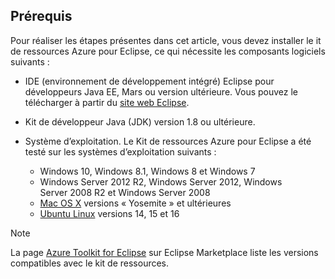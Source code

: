 ## <a name="prerequisites"></a>Prérequis
Pour réaliser les étapes présentes dans cet article, vous devez installer le it de ressources Azure pour Eclipse, ce qui nécessite les composants logiciels suivants :

* IDE (environnement de développement intégré) Eclipse pour développeurs Java EE, Mars ou version ultérieure. Vous pouvez le télécharger à partir du [site web Eclipse](http://www.eclipse.org/downloads/).
* Kit de développeur Java (JDK) version 1.8 ou ultérieure.
* Système d’exploitation. Le Kit de ressources Azure pour Eclipse a été testé sur les systèmes d’exploitation suivants :
  
  * Windows 10, Windows 8.1, Windows 8 et Windows 7
  * Windows Server 2012 R2, Windows Server 2012, Windows Server 2008 R2 et Windows Server 2008
  * [Mac OS X](http://www.apple.com/osx) versions « Yosemite » et ultérieures
  * [Ubuntu Linux](http://www.ubuntu.com) versions 14, 15 et 16

> [!NOTE]
> 
> La page [Azure Toolkit for Eclipse](http://marketplace.eclipse.org/content/azure-toolkit-eclipse) sur Eclipse Marketplace liste les versions compatibles avec le kit de ressources.
> 

<!--
> [!IMPORTANT]
> 
> If you are using the Azure Toolkit for Eclipse on Windows, the toolkit requires installing the Azure SDK 2.9.6 or later in order to use the Azure emulator. You have two options for installing the Azure SDK:
> 
> * You can download and install the Azure SDK by using the [Web Platform Installer (WebPI)](http://go.microsoft.com/fwlink/?LinkID=252838).
> * If you do not have the Azure SDK installed when you create your first Azure deployment project, you will be prompted to automatically download install the requisite version of the Azure SDK.
> 
> Note that the Azure SDK is required on Windows only.
> 
-->
